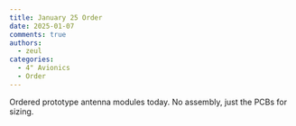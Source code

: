 ```yaml
---
title: January 25 Order
date: 2025-01-07
comments: true
authors:
  - zeul
categories:
  - 4" Avionics
  - Order
---
```


Ordered prototype antenna modules today. No assembly, just the PCBs for sizing.
